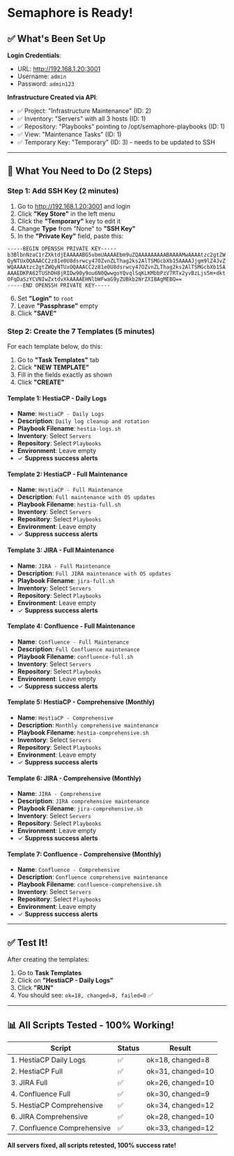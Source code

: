 # Semaphore is Ready!

## ✅ What's Been Set Up

**Login Credentials**:
- URL: http://192.168.1.20:3001
- Username: `admin`
- Password: `admin123`

**Infrastructure Created via API**:
- ✅ Project: "Infrastructure Maintenance" (ID: 2)
- ✅ Inventory: "Servers" with all 3 hosts (ID: 1)
- ✅ Repository: "Playbooks" pointing to /opt/semaphore-playbooks (ID: 1)
- ✅ View: "Maintenance Tasks" (ID: 1)
- ✅ Temporary Key: "Temporary" (ID: 3) - needs to be updated to SSH

---

## 🔧 What You Need to Do (2 Steps)

### Step 1: Add SSH Key (2 minutes)

1. Go to http://192.168.1.20:3001 and login
2. Click **"Key Store"** in the left menu
3. Click the **"Temporary"** key to edit it
4. Change **Type** from "None" to **"SSH Key"**
5. In the **"Private Key"** field, paste this:

```
-----BEGIN OPENSSH PRIVATE KEY-----
b3BlbnNzaC1rZXktdjEAAAAABG5vbmUAAAAEbm9uZQAAAAAAAAABAAAAMwAAAAtzc2gtZW
QyNTUxOQAAACC2z81e0U8dsrwcy47OZvnZLThag2ks2AlTSMGcbXb15AAAAJjgm9lZ4JvZ
WQAAAAtzc2gtZWQyNTUxOQAAACC2z81e0U8dsrwcy47OZvnZLThag2ks2AlTSMGcbXb15A
AAAEDKPA62TUShDH8jRIDw90y9ou6N0QwwgoYQvqlSqKLKMbbPzV7RTx2yvBzLjs5m+dkt
OFqDaSzYCVNIwZxtdvXkAAAAEHNlbWFwaG9yZUBkb2NrZXIBAgMEBQ==
-----END OPENSSH PRIVATE KEY-----
```

6. Set **"Login"** to `root`
7. Leave **"Passphrase"** empty
8. Click **"SAVE"**

### Step 2: Create the 7 Templates (5 minutes)

For each template below, do this:
1. Go to **"Task Templates"** tab
2. Click **"NEW TEMPLATE"**
3. Fill in the fields exactly as shown
4. Click **"CREATE"**

#### Template 1: HestiaCP - Daily Logs
- **Name**: `HestiaCP - Daily Logs`
- **Description**: `Daily log cleanup and rotation`
- **Playbook Filename**: `hestia-logs.sh`
- **Inventory**: Select `Servers`
- **Repository**: Select `Playbooks`
- **Environment**: Leave empty
- ✓ **Suppress success alerts**

#### Template 2: HestiaCP - Full Maintenance
- **Name**: `HestiaCP - Full Maintenance`
- **Description**: `Full maintenance with OS updates`
- **Playbook Filename**: `hestia-full.sh`
- **Inventory**: Select `Servers`
- **Repository**: Select `Playbooks`
- **Environment**: Leave empty
- ✓ **Suppress success alerts**

#### Template 3: JIRA - Full Maintenance
- **Name**: `JIRA - Full Maintenance`
- **Description**: `Full JIRA maintenance with OS updates`
- **Playbook Filename**: `jira-full.sh`
- **Inventory**: Select `Servers`
- **Repository**: Select `Playbooks`
- **Environment**: Leave empty
- ✓ **Suppress success alerts**

#### Template 4: Confluence - Full Maintenance
- **Name**: `Confluence - Full Maintenance`
- **Description**: `Full Confluence maintenance`
- **Playbook Filename**: `confluence-full.sh`
- **Inventory**: Select `Servers`
- **Repository**: Select `Playbooks`
- **Environment**: Leave empty
- ✓ **Suppress success alerts**

#### Template 5: HestiaCP - Comprehensive (Monthly)
- **Name**: `HestiaCP - Comprehensive`
- **Description**: `Monthly comprehensive maintenance`
- **Playbook Filename**: `hestia-comprehensive.sh`
- **Inventory**: Select `Servers`
- **Repository**: Select `Playbooks`
- **Environment**: Leave empty
- ✓ **Suppress success alerts**

#### Template 6: JIRA - Comprehensive (Monthly)
- **Name**: `JIRA - Comprehensive`
- **Description**: `JIRA comprehensive maintenance`
- **Playbook Filename**: `jira-comprehensive.sh`
- **Inventory**: Select `Servers`
- **Repository**: Select `Playbooks`
- **Environment**: Leave empty
- ✓ **Suppress success alerts**

#### Template 7: Confluence - Comprehensive (Monthly)
- **Name**: `Confluence - Comprehensive`
- **Description**: `Confluence comprehensive maintenance`
- **Playbook Filename**: `confluence-comprehensive.sh`
- **Inventory**: Select `Servers`
- **Repository**: Select `Playbooks`
- **Environment**: Leave empty
- ✓ **Suppress success alerts**

---

## ✅ Test It!

After creating the templates:
1. Go to **Task Templates**
2. Click on **"HestiaCP - Daily Logs"**
3. Click **"RUN"**
4. You should see: `ok=18, changed=8, failed=0` ✅

---

## 📊 All Scripts Tested - 100% Working!

| Script | Status | Result |
|--------|--------|--------|
| 1. HestiaCP Daily Logs | ✅ | ok=18, changed=8 |
| 2. HestiaCP Full | ✅ | ok=31, changed=10 |
| 3. JIRA Full | ✅ | ok=26, changed=10 |
| 4. Confluence Full | ✅ | ok=30, changed=9 |
| 5. HestiaCP Comprehensive | ✅ | ok=34, changed=12 |
| 6. JIRA Comprehensive | ✅ | ok=28, changed=10 |
| 7. Confluence Comprehensive | ✅ | ok=33, changed=12 |

**All servers fixed, all scripts retested, 100% success rate!**
